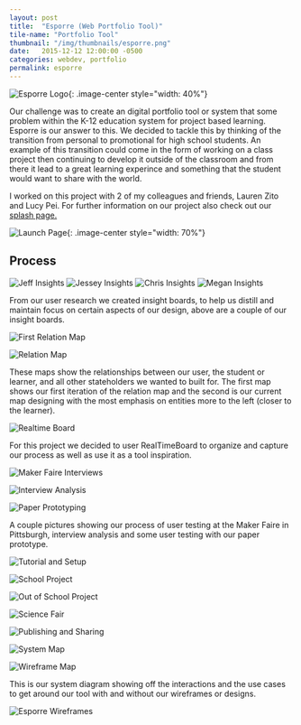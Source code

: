 ```yaml
---
layout: post
title:  "Esporre (Web Portfolio Tool)"
tile-name: "Portfolio Tool"
thumbnail: "/img/thumbnails/esporre.png"
date:   2015-12-12 12:00:00 -0500
categories: webdev, portfolio
permalink: esporre
---
```


![Esporre Logo](../img/esporre/esporreLogo.svg){: .image-center style="width: 40%"}

Our challenge was to create an digital portfolio tool or system that some problem within the K-12 education system for project based learning. Esporre is our answer to this. We decided to tackle this by thinking of the transition from personal to promotional for high school students. An example of this transition could come in the form of working on a class project then continuing to develop it outside of the classroom and from there it lead to a great learning experince and something that the student would want to share with the world.

I worked on this project with 2 of my colleagues and friends, Lauren Zito and Lucy Pei. For further information on our project also check out our <a target="_blank" href="http://naher94.github.io/esporre/">splash page.</a>

![Launch Page](../img/esporre/launchPageRendered.png){: .image-center style="width: 70%"}

## Process

![Jeff Insights](../img/esporre/insightBoards.png)
![Jessey Insights](../img/esporre/insightBoards2.png)
![Chris Insights](../img/esporre/insightBoards4.png)
![Megan Insights](../img/esporre/insightBoards3.png)

From our user research we created insight boards, to help us distill and maintain focus on certain aspects of our design, above are a couple of our insight boards.

![First Relation Map](../img/esporre/relationMapFirst.svg)

![Relation Map](../img/esporre/relationMap.svg)

These maps show the relationships between our user, the student or learner, and all other stateholders we wanted to built for. The first map shows our first iteration of the relation map and the second is our current map designing with the most emphasis on entities more to the left (closer to the learner).

![Realtime Board](../img/esporre/realTimeBoard.png)

For this project we decided to user RealTimeBoard to organize and capture our process as well as use it as a tool inspiration.

![Maker Faire Interviews](../img/esporre/makerFaireProcess.png)

![Interview Analysis](../img/esporre/interviewAnalysis.png)

![Paper Prototyping](../img/esporre/paperPrototype.png)

A couple pictures showing our process of user testing at the Maker Faire in Pittsburgh, interview analysis and some user testing with our paper prototype.

![Tutorial and Setup](../img/esporre/useCase1Tutorial.svg)

![School Project](../img/esporre/useCase2SchoolProject.svg)

![Out of School Project](../img/esporre/useCase3HomeProject.svg)

![Science Fair](../img/esporre/useCase4Fair.svg)

![Publishing and Sharing](../img/esporre/useCase5Publish.svg)

![System Map](../img/esporre/systemDiagram.svg)

![Wireframe Map](../img/esporre/wireframeMap.svg)

This is our system diagram showing off the interactions and the use cases to get around our tool with and without our wireframes or designs.

![Esporre Wireframes](../img/esporre/wireframes.png)





